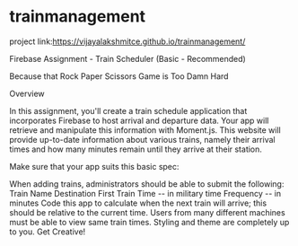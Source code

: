 # trainmanagement
project link:https://vijayalakshmitce.github.io/trainmanagement/


Firebase Assignment - Train Scheduler (Basic - Recommended)


Because that Rock Paper Scissors Game is Too Damn Hard



Overview

In this assignment, you'll create a train schedule application that incorporates Firebase to host arrival and departure data. Your app will retrieve and manipulate this information with Moment.js. This website will provide up-to-date information about various trains, namely their arrival times and how many minutes remain until they arrive at their station.

Make sure that your app suits this basic spec:


When adding trains, administrators should be able to submit the following:
Train Name
Destination 
First Train Time -- in military time
Frequency -- in minutes
Code this app to calculate when the next train will arrive; this should be relative to the current time.
Users from many different machines must be able to view same train times.
Styling and theme are completely up to you. Get Creative!

